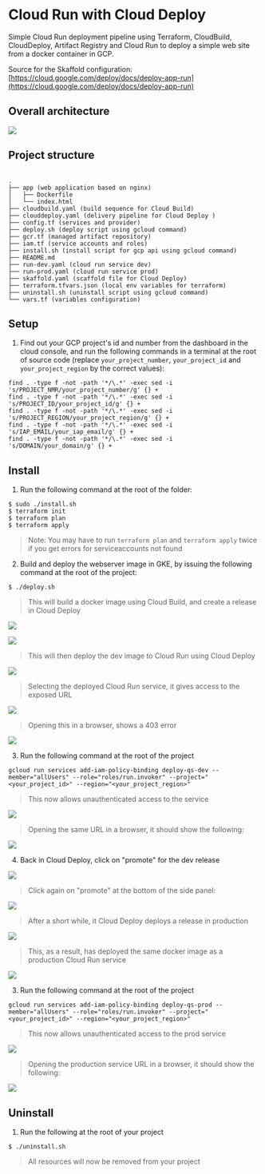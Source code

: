 # Cloud Run with Cloud Deploy
Simple Cloud Run deployment pipeline using Terraform, CloudBuild, CloudDeploy, Artifact Registry and Cloud Run to deploy a simple web site from a docker container in GCP.

Source for the Skaffold configuration: [https://cloud.google.com/deploy/docs/deploy-app-run](https://cloud.google.com/deploy/docs/deploy-app-run)



## Overall architecture

![](imgs/12.png)


## Project structure
```

.
├── app (web application based on nginx)
│   ├── Dockerfile
│   └── index.html
├── cloudbuild.yaml (build sequence for Cloud Build)
├── clouddeploy.yaml (delivery pipeline for Cloud Deploy )
├── config.tf (services and provider)
├── deploy.sh (deploy script using gcloud command)
├── gcr.tf (managed artifact repository)
├── iam.tf (service accounts and roles)
├── install.sh (install script for gcp api using gcloud command)
├── README.md
├── run-dev.yaml (cloud run service dev)
├── run-prod.yaml (cloud run service prod)
├── skaffold.yaml (scaffold file for Cloud Deploy)
├── terraform.tfvars.json (local env variables for terraform)
├── uninstall.sh (uninstall script using gcloud command)
└── vars.tf (variables configuration)

```

## Setup

1. Find out your GCP project's id and number from the dashboard in the cloud console, and run the following commands in a terminal at the root of source code (replace `your_project_number`, `your_project_id` and `your_project_region` by the correct values):
```shell
find . -type f -not -path '*/\.*' -exec sed -i 's/PROJECT_NMR/your_project_number/g' {} +
find . -type f -not -path '*/\.*' -exec sed -i 's/PROJECT_ID/your_project_id/g' {} +
find . -type f -not -path '*/\.*' -exec sed -i 's/PROJECT_REGION/your_project_region/g' {} +
find . -type f -not -path '*/\.*' -exec sed -i 's/IAP_EMAIL/your_iap_email/g' {} +
find . -type f -not -path '*/\.*' -exec sed -i 's/DOMAIN/your_domain/g' {} +
```

## Install

1. Run the following command at the root of the folder:
```shell 
$ sudo ./install.sh
$ terraform init
$ terraform plan
$ terraform apply
```

> Note: You may have to run `terraform plan` and `terraform apply` twice if you get errors for serviceaccounts not found

2. Build and deploy the webserver image in GKE, by issuing the following command at the root of the project:

```shell
$ ./deploy.sh
```

> This will build a docker image using Cloud Build, and create a release in Cloud Deploy

![](imgs/0.png)

![](imgs/1.png)

> This will then deploy the dev image to Cloud Run using Cloud Deploy

![](imgs/2.png)

> Selecting the deployed Cloud Run service, it gives access to the exposed URL

![](imgs/3.png)

> Opening this in a browser, shows a 403 error

![](imgs/4.png)


3. Run the following command at the root of the project

```shell 
gcloud run services add-iam-policy-binding deploy-qs-dev --member="allUsers" --role="roles/run.invoker" --project="<your_project_id>" --region="<your_project_region>"
```

> This now allows unauthenticated access to the service

![](imgs/5.png)

> Opening the same URL in a browser, it should show the following:

![](imgs/6.png)



4. Back in Cloud Deploy, click on "promote" for the dev release

![](imgs/1.png)

> Click again on "promote" at the bottom of the side panel:

![](imgs/7.png)

> After a short while, it Cloud Deploy deploys a release in production

![](imgs/8.png)

> This, as a result, has deployed the same docker image as a production Cloud Run service

![](imgs/9.png)


3. Run the following command at the root of the project

```shell 
gcloud run services add-iam-policy-binding deploy-qs-prod --member="allUsers" --role="roles/run.invoker" --project="<your_project_id>" --region="<your_project_region>"
```

> This now allows unauthenticated access to the prod service

![](imgs/10.png)


> Opening the production service URL in a browser, it should show the following:

![](imgs/11.png)




## Uninstall


1. Run the following at the root of your project

```shell 
$ ./uninstall.sh
```

> All resources will now be removed from your project
